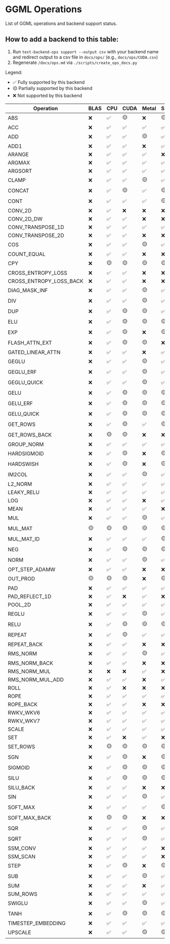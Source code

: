 # GGML Operations

List of GGML operations and backend support status.

## How to add a backend to this table:

1. Run `test-backend-ops support --output csv` with your backend name and redirect output to a csv file in `docs/ops/` (e.g., `docs/ops/CUDA.csv`)
2. Regenerate `/docs/ops.md` via `./scripts/create_ops_docs.py`

Legend:
- ✅ Fully supported by this backend
- 🟡 Partially supported by this backend
- ❌ Not supported by this backend

| Operation | BLAS | CPU | CUDA | Metal | SYCL |
|-----------|------|------|------|------|------|
|                              ABS | ❌ | ✅ | 🟡 | ❌ | 🟡 |
|                              ACC | ❌ | ✅ | ✅ | ✅ | ✅ |
|                              ADD | ❌ | ✅ | ✅ | 🟡 | ✅ |
|                             ADD1 | ❌ | ✅ | ✅ | ❌ | ✅ |
|                           ARANGE | ❌ | ✅ | ✅ | ✅ | ❌ |
|                           ARGMAX | ❌ | ✅ | ✅ | ✅ | ✅ |
|                          ARGSORT | ❌ | ✅ | ✅ | ✅ | ✅ |
|                            CLAMP | ❌ | ✅ | ✅ | 🟡 | ✅ |
|                           CONCAT | ❌ | ✅ | 🟡 | ✅ | 🟡 |
|                             CONT | ❌ | ✅ | ✅ | ✅ | 🟡 |
|                          CONV_2D | ❌ | ✅ | ❌ | ❌ | ❌ |
|                       CONV_2D_DW | ❌ | ✅ | ✅ | ❌ | ❌ |
|                CONV_TRANSPOSE_1D | ❌ | ✅ | ✅ | ✅ | ✅ |
|                CONV_TRANSPOSE_2D | ❌ | ✅ | ✅ | ❌ | ❌ |
|                              COS | ❌ | ✅ | ✅ | 🟡 | ✅ |
|                      COUNT_EQUAL | ❌ | ✅ | ✅ | ❌ | ❌ |
|                              CPY | ❌ | 🟡 | 🟡 | 🟡 | 🟡 |
|               CROSS_ENTROPY_LOSS | ❌ | ✅ | ✅ | ❌ | ❌ |
|          CROSS_ENTROPY_LOSS_BACK | ❌ | ✅ | ✅ | ❌ | ❌ |
|                    DIAG_MASK_INF | ❌ | ✅ | ✅ | 🟡 | ✅ |
|                              DIV | ❌ | ✅ | ✅ | 🟡 | ✅ |
|                              DUP | ❌ | ✅ | 🟡 | 🟡 | ✅ |
|                              ELU | ❌ | ✅ | 🟡 | 🟡 | 🟡 |
|                              EXP | ❌ | ✅ | 🟡 | ❌ | 🟡 |
|                   FLASH_ATTN_EXT | ❌ | ✅ | 🟡 | 🟡 | ❌ |
|                GATED_LINEAR_ATTN | ❌ | ✅ | ✅ | ❌ | ✅ |
|                            GEGLU | ❌ | ✅ | ✅ | 🟡 | ✅ |
|                        GEGLU_ERF | ❌ | ✅ | ✅ | 🟡 | ✅ |
|                      GEGLU_QUICK | ❌ | ✅ | ✅ | 🟡 | ✅ |
|                             GELU | ❌ | ✅ | 🟡 | 🟡 | 🟡 |
|                         GELU_ERF | ❌ | ✅ | 🟡 | 🟡 | 🟡 |
|                       GELU_QUICK | ❌ | ✅ | 🟡 | 🟡 | 🟡 |
|                         GET_ROWS | ❌ | ✅ | 🟡 | ✅ | 🟡 |
|                    GET_ROWS_BACK | ❌ | 🟡 | 🟡 | ❌ | ❌ |
|                       GROUP_NORM | ❌ | ✅ | ✅ | ✅ | ✅ |
|                      HARDSIGMOID | ❌ | ✅ | 🟡 | ❌ | 🟡 |
|                        HARDSWISH | ❌ | ✅ | 🟡 | ❌ | 🟡 |
|                           IM2COL | ❌ | ✅ | ✅ | 🟡 | ✅ |
|                          L2_NORM | ❌ | ✅ | ✅ | ✅ | ✅ |
|                       LEAKY_RELU | ❌ | ✅ | ✅ | ✅ | ✅ |
|                              LOG | ❌ | ✅ | ✅ | ❌ | ✅ |
|                             MEAN | ❌ | ✅ | ✅ | ✅ | ❌ |
|                              MUL | ❌ | ✅ | ✅ | 🟡 | ✅ |
|                          MUL_MAT | 🟡 | 🟡 | 🟡 | 🟡 | 🟡 |
|                       MUL_MAT_ID | ❌ | ✅ | ✅ | ✅ | 🟡 |
|                              NEG | ❌ | ✅ | 🟡 | 🟡 | 🟡 |
|                             NORM | ❌ | ✅ | ✅ | 🟡 | ✅ |
|                   OPT_STEP_ADAMW | ❌ | ✅ | ✅ | ❌ | ❌ |
|                         OUT_PROD | 🟡 | 🟡 | 🟡 | ❌ | 🟡 |
|                              PAD | ❌ | ✅ | ✅ | ✅ | ✅ |
|                   PAD_REFLECT_1D | ❌ | ✅ | ❌ | ✅ | ❌ |
|                          POOL_2D | ❌ | ✅ | ✅ | ✅ | ✅ |
|                            REGLU | ❌ | ✅ | ✅ | 🟡 | ✅ |
|                             RELU | ❌ | ✅ | 🟡 | 🟡 | 🟡 |
|                           REPEAT | ❌ | ✅ | 🟡 | ✅ | ✅ |
|                      REPEAT_BACK | ❌ | ✅ | ✅ | ❌ | ❌ |
|                         RMS_NORM | ❌ | ✅ | ✅ | 🟡 | ✅ |
|                    RMS_NORM_BACK | ❌ | ✅ | ✅ | ❌ | ❌ |
|                     RMS_NORM_MUL | ❌ | ❌ | ❌ | ✅ | ❌ |
|                 RMS_NORM_MUL_ADD | ❌ | ✅ | ✅ | ❌ | ✅ |
|                             ROLL | ❌ | ✅ | ❌ | ❌ | ❌ |
|                             ROPE | ❌ | ✅ | ✅ | ✅ | ✅ |
|                        ROPE_BACK | ❌ | ✅ | ✅ | ❌ | ❌ |
|                        RWKV_WKV6 | ❌ | ✅ | ✅ | ✅ | ✅ |
|                        RWKV_WKV7 | ❌ | ✅ | ✅ | ✅ | ✅ |
|                            SCALE | ❌ | ✅ | ✅ | ✅ | ✅ |
|                              SET | ❌ | ✅ | ❌ | ✅ | ❌ |
|                         SET_ROWS | ❌ | 🟡 | 🟡 | 🟡 | 🟡 |
|                              SGN | ❌ | ✅ | 🟡 | ❌ | 🟡 |
|                          SIGMOID | ❌ | ✅ | 🟡 | 🟡 | 🟡 |
|                             SILU | ❌ | ✅ | 🟡 | 🟡 | 🟡 |
|                        SILU_BACK | ❌ | ✅ | ✅ | ❌ | ❌ |
|                              SIN | ❌ | ✅ | ✅ | 🟡 | ✅ |
|                         SOFT_MAX | ❌ | ✅ | ✅ | ✅ | 🟡 |
|                    SOFT_MAX_BACK | ❌ | 🟡 | 🟡 | ❌ | ❌ |
|                              SQR | ❌ | ✅ | ✅ | 🟡 | ✅ |
|                             SQRT | ❌ | ✅ | ✅ | 🟡 | ✅ |
|                         SSM_CONV | ❌ | ✅ | ✅ | ✅ | ❌ |
|                         SSM_SCAN | ❌ | ✅ | ✅ | ✅ | ❌ |
|                             STEP | ❌ | ✅ | 🟡 | ❌ | 🟡 |
|                              SUB | ❌ | ✅ | ✅ | 🟡 | ✅ |
|                              SUM | ❌ | ✅ | ✅ | ❌ | ✅ |
|                         SUM_ROWS | ❌ | ✅ | ✅ | ✅ | ✅ |
|                           SWIGLU | ❌ | ✅ | ✅ | 🟡 | ✅ |
|                             TANH | ❌ | ✅ | 🟡 | 🟡 | 🟡 |
|               TIMESTEP_EMBEDDING | ❌ | ✅ | ✅ | ✅ | ✅ |
|                          UPSCALE | ❌ | ✅ | ✅ | 🟡 | 🟡 |
